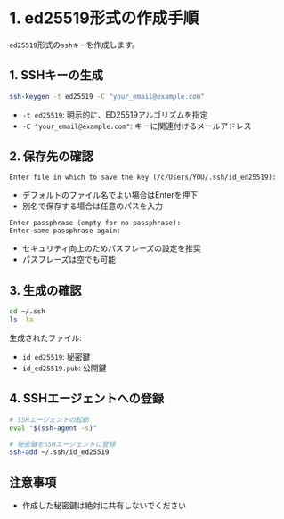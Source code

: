 # 1. ed25519形式の作成手順

`ed25519`形式の`sshキー`を作成します。

## 1. SSHキーの生成

```bash
ssh-keygen -t ed25519 -C "your_email@example.com"
```

- `-t ed25519`: 明示的に、ED25519アルゴリズムを指定
- `-C "your_email@example.com"`: キーに関連付けるメールアドレス

## 2. 保存先の確認

```text
Enter file in which to save the key (/c/Users/YOU/.ssh/id_ed25519):
```

- デフォルトのファイル名でよい場合はEnterを押下
- 別名で保存する場合は任意のパスを入力

```text
Enter passphrase (empty for no passphrase):
Enter same passphrase again:
```

- セキュリティ向上のためパスフレーズの設定を推奨
- パスフレーズは空でも可能

## 3. 生成の確認

```bash
cd ~/.ssh
ls -la
```

生成されたファイル:
- `id_ed25519`: 秘密鍵
- `id_ed25519.pub`: 公開鍵

## 4. SSHエージェントへの登録

```bash
# SSHエージェントの起動
eval "$(ssh-agent -s)"

# 秘密鍵をSSHエージェントに登録
ssh-add ~/.ssh/id_ed25519
```

## 注意事項

- 作成した秘密鍵は絶対に共有しないでください
